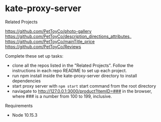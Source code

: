# kate-proxy-server

Related Projects

https://github.com/PetToyCo/photo-gallery
https://github.com/PetToyCo/description_directions_attributes_
https://github.com/PetToyCo/mainTitle_price
https://github.com/PetToyCo/Reviews

Complete these set up tasks:

- clone all the repos listed in the "Related Projects". Follow the instructions in each repo README to set up each project.
- run npm install inside the kate-proxy-server directory to install dependencies
- start proxy server with `npm start` start command from the root directory
- naviagate to http://127.0.0.1:3000/product?itemID=### in the browser, where ### is a number from 100 to 199, inclusive.

Requirements

- Node 10.15.3
